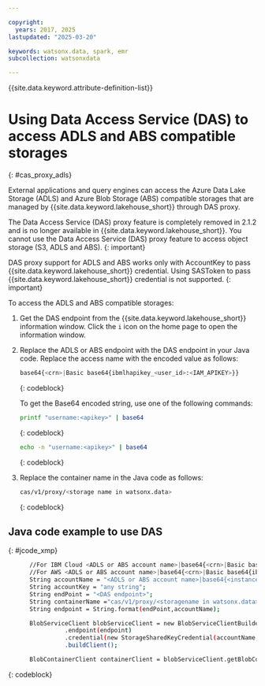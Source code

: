```yaml
---

copyright:
  years: 2017, 2025
lastupdated: "2025-03-20"

keywords: watsonx.data, spark, emr
subcollection: watsonxdata

---
```


{{site.data.keyword.attribute-definition-list}}

# Using Data Access Service (DAS) to access ADLS and ABS compatible storages
{: #cas_proxy_adls}

External applications and query engines can access the Azure Data Lake Storage (ADLS) and Azure Blob Storage (ABS) compatible storages that are managed by {{site.data.keyword.lakehouse_short}} through DAS proxy.

The Data Access Service (DAS) proxy feature is completely removed in 2.1.2 and is no longer available in {{site.data.keyword.lakehouse_short}}. You cannot use the Data Access Service (DAS) proxy feature to access object storage (S3, ADLS and ABS).
{: important}

DAS proxy support for ADLS and ABS works only with AccountKey to pass {{site.data.keyword.lakehouse_short}} credential. Using SASToken to pass {{site.data.keyword.lakehouse_short}} credential is not supported.
{: important}

To access the ADLS and ABS compatible storages:

1. Get the DAS endpoint from the {{site.data.keyword.lakehouse_short}} information window. Click the `i` icon on the home page to open the information window.
2. Replace the ADLS or ABS endpoint with the DAS endpoint in your Java code. Replace the access name with the encoded value as follows:

      ```bash
      base64{<crn>|Basic base64{ibmlhapikey_<user_id>:<IAM_APIKEY>}}
      ```
      {: codeblock}

      To get the Base64 encoded string, use one of the following commands:

      ```bash
      printf "username:<apikey>" | base64
      ```
      {: codeblock}


      ```bash
      echo -n "username:<apikey>" | base64
      ```
      {: codeblock}

3. Replace the container name in the Java code as follows:

   ```bash
   cas/v1/proxy/<storage name in watsonx.data>
   ```
   {: codeblock}

## Java code example to use DAS
{: #jcode_xmp}

```bash
      //For IBM Cloud <ADLS or ABS account name>|base64{<crn>|Basic base64{ibmlhapikey_<user_id>:<IAM_APIKEY>}}
      //For AWS <ADLS or ABS account name>|base64{<crn>|Basic base64{ibmlhapikey_ServiceId-<service_id>:<APIKEY>}}
      String accountName = "<ADLS or ABS account name>|base64{<instanceid>|ZenApikey base64{username:<apikey>}}";
      String accountKey = "any string";
      String endPoint = "<DAS endpoint>";
      String containerName ="cas/v1/proxy/<storagename in watsonx.data>";
      String endpoint = String.format(endPoint,accountName);

      BlobServiceClient blobServiceClient = new BlobServiceClientBuilder()
                .endpoint(endpoint)
                .credential(new StorageSharedKeyCredential(accountName, accountKey))
                .buildClient();

      BlobContainerClient containerClient = blobServiceClient.getBlobContainerClient(containerName);
```
{: codeblock}

